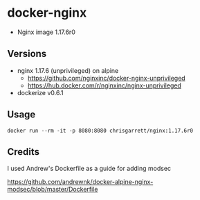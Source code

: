 # docker-nginx

* Nginx image 1.17.6r0

## Versions
- nginx 1.17.6 (unprivileged) on alpine 
  - https://github.com/nginxinc/docker-nginx-unprivileged
  - https://hub.docker.com/r/nginxinc/nginx-unprivileged
- dockerize v0.6.1

## Usage

```docker run --rm -it -p 8080:8080 chrisgarrett/nginx:1.17.6r0```

## Credits

I used Andrew's Dockerfile as a guide for adding modsec

https://github.com/andrewnk/docker-alpine-nginx-modsec/blob/master/Dockerfile


